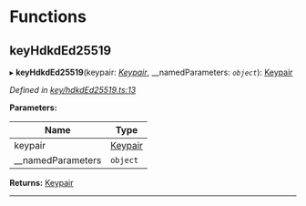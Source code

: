 

# Functions

<a id="keyhdkded25519"></a>

##  keyHdkdEd25519

▸ **keyHdkdEd25519**(keypair: *[Keypair](_types_.md#keypair)*, __namedParameters: *`object`*): [Keypair](_types_.md#keypair)

*Defined in [key/hdkdEd25519.ts:13](https://github.com/polkadot-js/common/blob/47c0533/packages/util-crypto/src/key/hdkdEd25519.ts#L13)*

**Parameters:**

| Name | Type |
| ------ | ------ |
| keypair | [Keypair](_types_.md#keypair) |
| __namedParameters | `object` |

**Returns:** [Keypair](_types_.md#keypair)

___

